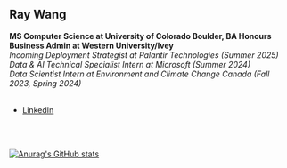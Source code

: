 <h2>Ray Wang</h2>
<b>MS Computer Science at University of Colorado Boulder, BA Honours Business Admin at Western University/Ivey <br/></b>
<i>Incoming Deployment Strategist at Palantir Technologies (Summer 2025)<br/>
Data & AI Technical Specialist Intern at Microsoft (Summer 2024)<br/>
Data Scientist Intern at Environment and Climate Change Canada (Fall 2023, Spring 2024)<br/><br/></i>
<ul>
  <li><a href="https://linkedin.com/in/raymondcrwang">LinkedIn</a></li>
</ul>
<br/><br/>

[![Anurag's GitHub stats](https://github-readme-stats.vercel.app/api?username=wheatsnackbread)](https://github.com/anuraghazra/github-readme-stats)
